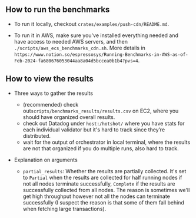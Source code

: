 ## How to run the benchmarks

- To run it locally, checkout `crates/examples/push-cdn/README.md`.
<!-- Sishan: add more details -->
- To run it in AWS, make sure you've installed everything needed and have access to needed AWS servers, and then `./scripts/aws_ecs_benchmarks_cdn.sh`. More details in `https://www.notion.so/espressosys/Running-Benchmarks-in-AWS-as-of-Feb-2024-fa680676053044aa8a04d5bccea0b1b4?pvs=4`.

## How to view the results

- Three ways to gather the results
    - (recommended) check out`scripts/benchmarks_results/results.csv` on EC2, where you should have organized overall results.
    - check out Datadog under `host:/hotshot/` where you have stats for each individual validator but it's hard to track since they’re distributed.
    - wait for the output of orchestrator in local terminal, where the results are not that organized if you do multiple runs, also hard to track.

- Explanation on arguments
    - `partial_results`: Whether the results are partially collected. It's set to `Partial` when the results are collected for half running nodes if not all nodes terminate successfully, `Complete` if the results are successfully collected from all nodes. The reason is sometimes we'll get high throughput however not all the nodes can terminate successfully (I suspect the reason is that some of them fall behind when fetching large transactions).